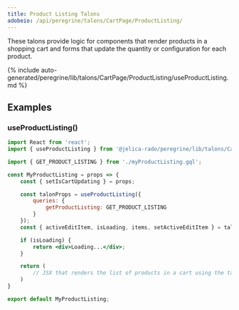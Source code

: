 ```yaml
---
title: Product Listing Talons
adobeio: /api/peregrine/talons/CartPage/ProductListing/
---
```


These talons provide logic for components that render products in a shopping cart and forms that update the quantity or configuration for each product.

<!--
The reference doc content is generated automatically from the source code.
To update this section, update the doc blocks in the source code
-->

{% include auto-generated/peregrine/lib/talons/CartPage/ProductListing/useProductListing.md %}

## Examples

### useProductListing()

```jsx
import React from 'react';
import { useProductListing } from '@jelica-rado/peregrine/lib/talons/CartPage/ProductListing/useProductListing';

import { GET_PRODUCT_LISTING } from './myProductListing.gql';

const MyProductListing = props => {
    const { setIsCartUpdating } = props;

    const talonProps = useProductListing({
        queries: {
            getProductListing: GET_PRODUCT_LISTING
        }
    });
    const { activeEditItem, isLoading, items, setActiveEditItem } = talonProps;

    if (isLoading) {
        return <div>Loading...</div>;
    }

    return (
        // JSX that renders the list of products in a cart using the talon props
    )
}

export default MyProductListing;
```
